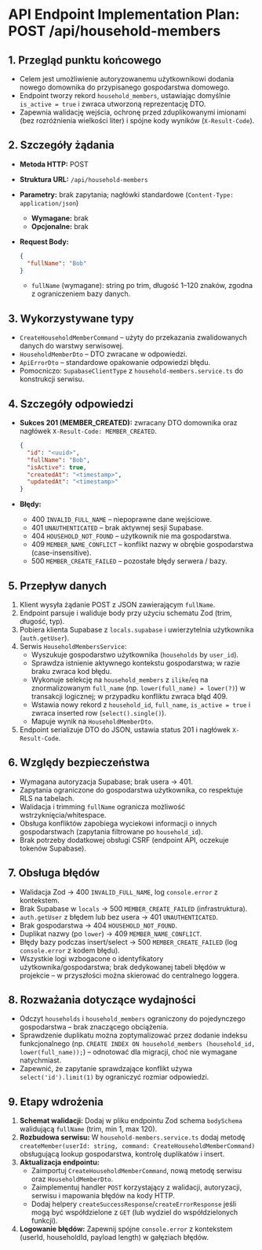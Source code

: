 # API Endpoint Implementation Plan: POST /api/household-members

## 1. Przegląd punktu końcowego

- Celem jest umożliwienie autoryzowanemu użytkownikowi dodania nowego domownika do przypisanego gospodarstwa domowego.
- Endpoint tworzy rekord `household_members`, ustawiając domyślnie `is_active = true` i zwraca utworzoną reprezentację DTO.
- Zapewnia walidację wejścia, ochronę przed zduplikowanymi imionami (bez rozróżnienia wielkości liter) i spójne kody wyników (`X-Result-Code`).

## 2. Szczegóły żądania

- **Metoda HTTP:** POST
- **Struktura URL:** `/api/household-members`
- **Parametry:** brak zapytania; nagłówki standardowe (`Content-Type: application/json`)
  - **Wymagane:** brak
  - **Opcjonalne:** brak
- **Request Body:**

  ```json
  {
    "fullName": "Bob"
  }
  ```

  - `fullName` (wymagane): string po trim, długość 1–120 znaków, zgodna z ograniczeniem bazy danych.

## 3. Wykorzystywane typy

- `CreateHouseholdMemberCommand` – użyty do przekazania zwalidowanych danych do warstwy serwisowej.
- `HouseholdMemberDto` – DTO zwracane w odpowiedzi.
- `ApiErrorDto` – standardowe opakowanie odpowiedzi błędu.
- Pomocniczo: `SupabaseClientType` z `household-members.service.ts` do konstrukcji serwisu.

## 4. Szczegóły odpowiedzi

- **Sukces 201 (MEMBER_CREATED):** zwracany DTO domownika oraz nagłówek `X-Result-Code: MEMBER_CREATED`.

  ```json
  {
    "id": "<uuid>",
    "fullName": "Bob",
    "isActive": true,
    "createdAt": "<timestamp>",
    "updatedAt": "<timestamp>"
  }
  ```

- **Błędy:**
  - 400 `INVALID_FULL_NAME` – niepoprawne dane wejściowe.
  - 401 `UNAUTHENTICATED` – brak aktywnej sesji Supabase.
  - 404 `HOUSEHOLD_NOT_FOUND` – użytkownik nie ma gospodarstwa.
  - 409 `MEMBER_NAME_CONFLICT` – konflikt nazwy w obrębie gospodarstwa (case-insensitive).
  - 500 `MEMBER_CREATE_FAILED` – pozostałe błędy serwera / bazy.

## 5. Przepływ danych

1. Klient wysyła żądanie POST z JSON zawierającym `fullName`.
2. Endpoint parsuje i waliduje body przy użyciu schematu Zod (trim, długość, typ).
3. Pobiera klienta Supabase z `locals.supabase` i uwierzytelnia użytkownika (`auth.getUser`).
4. Serwis `HouseholdMembersService`:
   - Wyszukuje gospodarstwo użytkownika (`households` by `user_id`).
   - Sprawdza istnienie aktywnego kontekstu gospodarstwa; w razie braku zwraca kod błędu.
   - Wykonuje selekcję na `household_members` z `ilike`/`eq` na znormalizowanym `full_name` (np. `lower(full_name) = lower(?)`) w transakcji logicznej; w przypadku konfliktu zwraca błąd 409.
   - Wstawia nowy rekord z `household_id`, `full_name`, `is_active = true` i zwraca inserted row (`select().single()`).
   - Mapuje wynik na `HouseholdMemberDto`.
5. Endpoint serializuje DTO do JSON, ustawia status 201 i nagłówek `X-Result-Code`.

## 6. Względy bezpieczeństwa

- Wymagana autoryzacja Supabase; brak usera → 401.
- Zapytania ograniczone do gospodarstwa użytkownika, co respektuje RLS na tabelach.
- Walidacja i trimming `fullName` ogranicza możliwość wstrzyknięcia/whitespace.
- Obsługa konfliktów zapobiega wyciekowi informacji o innych gospodarstwach (zapytania filtrowane po `household_id`).
- Brak potrzeby dodatkowej obsługi CSRF (endpoint API, oczekuje tokenów Supabase).

## 7. Obsługa błędów

- Walidacja Zod → 400 `INVALID_FULL_NAME`, log `console.error` z kontekstem.
- Brak Supabase w `locals` → 500 `MEMBER_CREATE_FAILED` (infrastruktura).
- `auth.getUser` z błędem lub bez usera → 401 `UNAUTHENTICATED`.
- Brak gospodarstwa → 404 `HOUSEHOLD_NOT_FOUND`.
- Duplikat nazwy (po `lower`) → 409 `MEMBER_NAME_CONFLICT`.
- Błędy bazy podczas insert/select → 500 `MEMBER_CREATE_FAILED` (log `console.error` z kodem błędu).
- Wszystkie logi wzbogacone o identyfikatory użytkownika/gospodarstwa; brak dedykowanej tabeli błędów w projekcie – w przyszłości można skierować do centralnego loggera.

## 8. Rozważania dotyczące wydajności

- Odczyt `households` i `household_members` ograniczony do pojedynczego gospodarstwa – brak znaczącego obciążenia.
- Sprawdzenie duplikatu można zoptymalizować przez dodanie indeksu funkcjonalnego (np. `CREATE INDEX ON household_members (household_id, lower(full_name));`) – odnotować dla migracji, choć nie wymagane natychmiast.
- Zapewnić, że zapytanie sprawdzające konflikt używa `select('id').limit(1)` by ograniczyć rozmiar odpowiedzi.

## 9. Etapy wdrożenia

1. **Schemat walidacji:** Dodaj w pliku endpointu Zod schema `bodySchema` walidującą `fullName` (trim, min 1, max 120).
2. **Rozbudowa serwisu:** W `household-members.service.ts` dodaj metodę `createMember(userId: string, command: CreateHouseholdMemberCommand)` obsługującą lookup gospodarstwa, kontrolę duplikatów i insert.
3. **Aktualizacja endpointu:**
   - Zaimportuj `CreateHouseholdMemberCommand`, nową metodę serwisu oraz `HouseholdMemberDto`.
   - Zaimplementuj handler `POST` korzystający z walidacji, autoryzacji, serwisu i mapowania błędów na kody HTTP.
   - Dodaj helpery `createSuccessResponse`/`createErrorResponse` jeśli mogą być współdzielone z `GET` (lub wydziel do współdzielonych funkcji).
4. **Logowanie błędów:** Zapewnij spójne `console.error` z kontekstem (userId, householdId, payload length) w gałęziach błędów.
